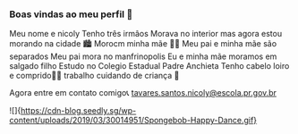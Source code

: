 ### Boas vindas ao meu perfil 💟

Meu nome e nicoly
Tenho três irmâos 
Morava no interior mas agora estou morando na cidade 🏙️
Morocm minha mãe 👩‍👧
Meu pai e minha mãe são separados 
Meu pai mora no manfrinopolis 
Eu e minha mãe moramos em salgado filho
Estudo no Colegio Estadual Padre Anchieta
Tenho cabelo loiro e comprido👱‍♀️
trabalho cuidando de criança 🧒

Agora entre em contato comigo📞
tavares.santos.nicoly@escola.pr.gov.br

![]{https://cdn-blog.seedly.sg/wp-content/uploads/2019/03/30014951/Spongebob-Happy-Dance.gif}
